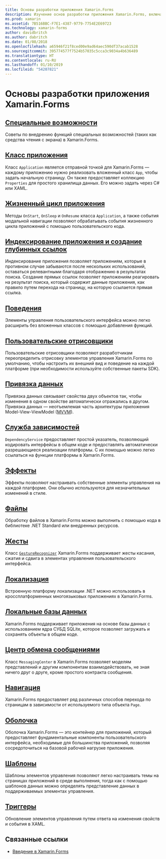 ```yaml
---
title: Основы разработки приложения Xamarin.Forms
description: Изучение основ разработки приложения Xamarin.Forms, включая все необходимые концепции, вплоть до специальных возможностей и локализации.
ms.prod: xamarin
ms.assetid: 7B516BBC-F7E1-4387-9779-7754E2E69723
ms.technology: xamarin-forms
author: davidbritch
ms.author: dabritch
ms.date: 01/08/2018
ms.openlocfilehash: a65946f21f8ced00e9ad64aec590df37acab1528
ms.sourcegitcommit: 395774577f7524b57035c5cca3c9034a4b636489
ms.translationtype: HT
ms.contentlocale: ru-RU
ms.lasthandoff: 01/10/2019
ms.locfileid: "54207821"
---
```

# <a name="xamarinforms-application-fundamentals"></a>Основы разработки приложения Xamarin.Forms

## <a name="accessibilityaccessibilityindexmd"></a>[Специальные возможности](accessibility/index.md)

Советы по внедрению функций специальных возможностей (таких как средства чтения с экрана) в Xamarin.Forms.

## <a name="app-classapplication-classmd"></a>[Класс приложения](application-class.md)

Класс `Application` является отправной точкой для Xamarin.Forms — каждому приложению нужно реализовать вложенный класс `App`, чтобы задать начальную страницу. Он также предоставляет коллекцию `Properties` для простого хранилища данных. Его можно задать через C# или XAML.

## <a name="app-lifecycleapp-lifecyclemd"></a>[Жизненный цикл приложения](app-lifecycle.md)

Методы `OnStart`, `OnSleep` и `OnResume` класса `Application`, а также события модальной навигации позволяют обрабатывать события жизненного цикла приложений с помощью пользовательского кода.

## <a name="application-indexing-and-deep-linkingdeep-linkingmd"></a>[Индексирование приложения и создание глубинных ссылок](deep-linking.md)

Индексирование приложения позволяет приложениям, которые в противном случае забываются после нескольких использований, оставаться релевантными благодаря отображению в результатах поиска. Создание прямых ссылок позволяет приложениям реагировать на результат поиска, который содержит данные приложения, как правило путем перехода на страницу, на которую ссылается прямая ссылка.

## <a name="behaviorsbehaviorsindexmd"></a>[Поведения](behaviors/index.md)

Элементы управления пользовательского интерфейса можно легко расширить без вложенных классов с помощью добавления функций.

## <a name="custom-rendererscustom-rendererindexmd"></a>[Пользовательские отрисовщики](custom-renderer/index.md)

Пользовательские отрисовщики позволяют разработчикам переопределить отрисовку элементов управления Xamarin.Forms по умолчанию, чтобы настроить их внешний вид и поведение на каждой платформе (при необходимости используйте собственные пакеты SDK).

## <a name="data-bindingdata-bindingindexmd"></a>[Привязка данных](data-binding/index.md)

Привязка данных связывает свойства двух объектов так, чтобы изменения в одном свойстве автоматически отражались в другом. Привязка данных — неотъемлемая часть архитектуры приложения Model-View-ViewModel ([MVVM](~/xamarin-forms/enterprise-application-patterns/mvvm.md)).

## <a name="dependency-servicedependency-serviceindexmd"></a>[Служба зависимостей](dependency-service/index.md)

`DependencyService` предоставляет простой указатель, позволяющий кодировать интерфейсы в общем коде и предоставлять автоматически разрешающиеся реализации платформы. С их помощью можно легко ссылаться на функции платформы в Xamarin.Forms.

## <a name="effectseffectsindexmd"></a>[Эффекты](effects/index.md)

Эффекты позволяют настраивать собственные элементы управления на каждой платформе. Они обычно используются для незначительных изменений в стиле.

## <a name="filesfilesmd"></a>[Файлы](files.md)

Обработку файлов в Xamarin.Forms можно выполнить с помощью кода в библиотеке .NET Standard или внедренных ресурсов.

## <a name="gesturesgesturesindexmd"></a>[Жесты](gestures/index.md)

Класс [`GestureRecognizer`](xref:Xamarin.Forms.GestureRecognizer) Xamarin.Forms поддерживает жесты касания, сжатия и сдвига в элементах управления пользовательского интерфейса.

## <a name="localizationlocalizationindexmd"></a>[Локализация](localization/index.md)

Встроенную платформу локализации .NET можно использовать в кроссплатформенных многоязыковых приложениях в Xamarin.Forms.

## <a name="local-databasesdatabasesmd"></a>[Локальные базы данных](databases.md)

Xamarin.Forms поддерживает приложения на основе базы данных с использованием ядра СУБД SQLite, которое позволяет загружать и сохранять объекты в общем коде.

## <a name="messaging-centermessaging-centermd"></a>[Центр обмена сообщениями](messaging-center.md)

Класс `MessagingCenter` в Xamarin.Forms позволяет моделям представлений и другим компонентам взаимодействовать, не зная ничего друг о друге, кроме простого контракта сообщения.

## <a name="navigationnavigationindexmd"></a>[Навигация](navigation/index.md)

Xamarin.Forms предоставляет ряд различных способов перехода по страницам в зависимости от используемого типа объекта `Page`.

## <a name="shellshellmd"></a>[Оболочка](shell.md)

Оболочка Xamarin.Forms — это контейнер для приложений, который предоставляет фундаментальные компоненты пользовательского интерфейса, необходимые для большинства приложений, позволяя сосредоточиться на базовой рабочей нагрузке приложения.

## <a name="templatestemplatesindexmd"></a>[Шаблоны](templates/index.md)

Шаблоны элементов управления позволяют легко настраивать темы на страницах приложений в среде выполнения, тогда как с помощью шаблонов данных можно определять представление данных в поддерживаемых элементах управления.

## <a name="triggerstriggersmd"></a>[Триггеры](triggers.md)

Обновление элементов управления путем ответа на изменения свойств и события в XAML.


## <a name="related-links"></a>Связанные ссылки

- [Введение в Xamarin.Forms](~/xamarin-forms/get-started/introduction-to-xamarin-forms.md)
